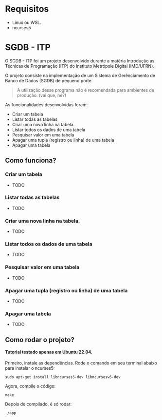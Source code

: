 # Requisitos

- Linux ou WSL.
- ncurses5

# SGDB - ITP

O SGDB - ITP foi um projeto desenvolvido durante a matéria Introdução as Técnicas de Programação (ITP) do Instituto Metrópole Digital (IMD/UFRN).

O projeto consiste na implementação de um Sistema de Gerênciamento de Banco de Dados (SGDB) de pequeno porte.

> A utilização desse programa não é recomendada para ambientes de produção. (vai que, né?)

As funcionalidades desenvolvidas foram:

- Criar um tabela
- Listar todas as tabelas
- Criar uma nova linha na tabela.
- Listar todos os dados de uma tabela
- Pesquisar valor em uma tabela
- Apagar uma tupla (registro ou linha) de uma tabela
- Apagar uma tabela

## Como funciona?

### Criar um tabela

- TODO

### Listar todas as tabelas

- TODO

### Criar uma nova linha na tabela.

- TODO

### Listar todos os dados de uma tabela

- TODO

### Pesquisar valor em uma tabela

- TODO

### Apagar uma tupla (registro ou linha) de uma tabela

- TODO

### Apagar uma tabela

- TODO

## Como rodar o projeto?

#### Tutorial testado apenas em Ubuntu 22.04.

Primeiro, instale as dependências. Rode o comando em seu terminal abaixo para instalar o ncurses5:

```
sudo apt-get install libncurses5-dev libncursesw5-dev
```

Agora, compile o código:

```
make
```

Depois de compilado, é só rodar:

```
./app
```
